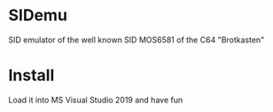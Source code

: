 # SIDemu
SID emulator of the well known SID MOS6581 of the C64 "Brotkasten"

# Install
Load it into MS Visual Studio 2019 and have fun
